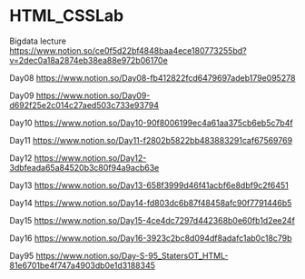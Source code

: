 # HTML_CSSLab 
Bigdata lecture https://www.notion.so/ce0f5d22bf4848baa4ece180773255bd?v=2dec0a18a2874eb38ea88e972b06170e

Day08 https://www.notion.so/Day08-fb412822fcd6479697adeb179e095278

Day09 https://www.notion.so/Day09-d692f25e2c014c27aed503c733e93794

Day10 https://www.notion.so/Day10-90f8006199ec4a61aa375cb6eb5c7b4f

Day11 https://www.notion.so/Day11-f2802b5822bb483883291caf67569769

Day12 https://www.notion.so/Day12-3dbfeada65a84520b3c80f94a9acb63e

Day13 https://www.notion.so/Day13-658f3999d46f41acbf6e8dbf9c2f6451

Day14 https://www.notion.so/Day14-fd803dc6b87f48458afc90f7791446b5

Day15 https://www.notion.so/Day15-4ce4dc7297d442368b0e60fb1d2ee24f

Day16 https://www.notion.so/Day16-3923c2bc8d094df8adafc1ab0c18c79b

Day95 https://www.notion.so/Day-S-95_StatersOT_HTML-81e6701be4f747a4903db0e1d3188345
